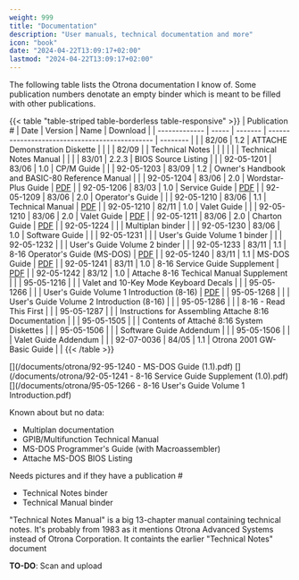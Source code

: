 ```yaml
---
weight: 999
title: "Documentation"
description: "User manuals, technical documentation and more"
icon: "book"
date: "2024-04-22T13:09:17+02:00"
lastmod: "2024-04-22T13:09:17+02:00"
---
```


The following table lists the Otrona documentation I know of.
Some publication numbers denotate an empty binder which is meant to be filled with other publications.

{{< table "table-striped table-borderless table-responsive" >}}
| Publication # | Date  | Version | Name                                           | Download |
| ------------- | ----- | ------- | ---------------------------------------------- | -------- |
|               | 82/06 | 1.2     | ATTACHE Demonstration Diskette                 |          |
|               | 82/09 |         | Technical Notes                                |          |
|               |       |         | Technical Notes Manual                         |          |
|               | 83/01 | 2.2.3   | BIOS Source Listing                            |          |
| 92-05-1201    | 83/06 | 1.0     | CP/M Guide                                     |          |
| 92-05-1203    | 83/09 | 1.2     | Owner's Handbook and BASIC-80 Reference Manual |          |
| 92-05-1204    | 83/06 | 2.0     | Wordstar-Plus Guide                            | [PDF](</documents/otrona/92-05-1204 - Wordstar-Plus Guide (2.0).pdf>) |
| 92-05-1206    | 83/03 | 1.0     | Service Guide                                  | [PDF](</documents/otrona/92-05-1206 - Otrona Attache Service Guide (1.0).pdf>) |
| 92-05-1209    | 83/06 | 2.0     | Operator's Guide                               |          |
| 92-05-1210    | 83/06 | 1.1     | Technical Manual                               | [PDF](</documents/otrona/92-05-1210 - Otrona Attache Technical Manual (1.1).pdf>) |
| 92-05-1210    | 82/11 | 1.0     | Valet Guide                                    |          |
| 92-05-1210    | 83/06 | 2.0     | Valet Guide                                    | [PDF](</documents/otrona/92-05-1210 - Valet Guide (2.0).pdf>) |
| 92-05-1211    | 83/06 | 2.0     | Charton Guide                                  | [PDF](</documents/otrona/92-05-1211 - Charton Guide (2.0).pdf>) |
| 92-05-1224    |       |         | Multiplan binder                               |          |
| 92-05-1230    | 83/06 | 1.0     | Software Guide                                 |          |
| 92-05-1231    |       |         | User's Guide Volume 1 binder                   |          |
| 92-05-1232    |       |         | User's Guide Volume 2 binder                   |          |
| 92-05-1233    | 83/11 | 1.1     | 8-16 Operator's Guide (MS-DOS)                 | [PDF](</documents/otrona/92-05-1233 - 8-16 Operator's Guide (MS-DOS) (1.1).pdf>) |
| 92-05-1240    | 83/11 | 1.1     | MS-DOS Guide                                   | [PDF](</documents/otrona/92-95-1240 - MS-DOS Guide (1.1).pdf>) |
| 92-05-1241    | 83/11 | 1.0     | 8-16 Service Guide Supplement                  | [PDF](</documents/otrona/92-05-1241 - 8-16 Service Guide Supplement (1.0).pdf>) |
| 92-05-1242    | 83/12 | 1.0     | Attache 8-16 Techical Manual Supplement        |          |
| 95-05-1216    |       |         | Valet and 10-Key Mode Keyboard Decals          |          |
| 95-05-1266    |       |         | User's Guide Volume 1 Introduction (8-16)      | [PDF](</documents/otrona/95-05-1266 - 8-16 User's Guide Volume 1 Introduction.pdf>) |
| 95-05-1268    |       |         | User's Guide Volume 2 Introduction (8-16)      |          |
| 95-05-1286    |       |         | 8-16 - Read This First                         |          |
| 95-05-1287    |       |         | Instructions for Assembling Attache 8:16 Documentation |  |
| 95-05-1505    |       |         | Contents of Attaché 8:16 System Diskettes      |          |
| 95-05-1506    |       |         | Software Guide Addendum                        |          |
| 95-05-1506    |       |         | Valet Guide Addendum                           |          |
| 92-07-0036    | 84/05 | 1.1     | Otrona 2001 GW-Basic Guide                     |          |
{{< /table >}}

[](/documents/otrona/92-95-1240 - MS-DOS Guide (1.1).pdf)
[](/documents/otrona/92-05-1241 - 8-16 Service Guide Supplement (1.0).pdf)
[](/documents/otrona/95-05-1266 - 8-16 User's Guide Volume 1 Introduction.pdf)


Known about but no data:
* Multiplan documentation
* GPIB/Multifunction Technical Manual
* MS-DOS Programmer's Guide (with Macroassembler)
* Attache MS-DOS BIOS Listing

Needs pictures and if they have a publication #
* Technical Notes binder
* Technical Manual binder

"Technical Notes Manual" is a big 13-chapter manual containing technical notes. It's probably from 1983 as it mentions Otrona Advanced Systems instead of Otrona Corporation. It containts the earlier "Technical Notes" document

**TO-DO**: Scan and upload
